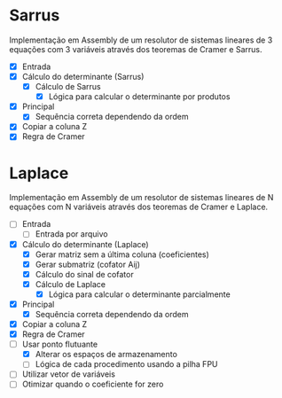 # Sarrus

Implementação em Assembly de um resolutor de sistemas lineares de 3 equações com 3 variáveis através dos teoremas de Cramer e Sarrus.

- [x] Entrada
- [x] Cálculo do determinante (Sarrus)
  - [x] Cálculo de Sarrus
    - [x] Lógica para calcular o determinante por produtos
- [x] Principal
  - [x] Sequência correta dependendo da ordem
- [x] Copiar a coluna Z
- [x] Regra de Cramer

# Laplace

Implementação em Assembly de um resolutor de sistemas lineares de N equações com N variáveis através dos teoremas de Cramer e Laplace.

- [ ] Entrada
  - [ ] Entrada por arquivo
- [x] Cálculo do determinante (Laplace)
  - [x] Gerar matriz sem a última coluna (coeficientes)
  - [x] Gerar submatriz (cofator Aij)
  - [x] Cálculo do sinal de cofator
  - [x] Cálculo de Laplace
    - [x] Lógica para calcular o determinante parcialmente
- [x] Principal
  - [x] Sequência correta dependendo da ordem
- [x] Copiar a coluna Z
- [x] Regra de Cramer
- [ ] Usar ponto flutuante
  - [x] Alterar os espaços de armazenamento
  - [ ] Lógica de cada procedimento usando a pilha FPU
- [ ] Utilizar vetor de variáveis
- [ ] Otimizar quando o coeficiente for zero
